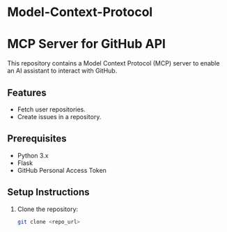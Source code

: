 # Model-Context-Protocol
# MCP Server for GitHub API

This repository contains a Model Context Protocol (MCP) server to enable an AI assistant to interact with GitHub.

## Features
- Fetch user repositories.
- Create issues in a repository.

## Prerequisites
- Python 3.x
- Flask
- GitHub Personal Access Token

## Setup Instructions
1. Clone the repository:
   ```bash
   git clone <repo_url>
